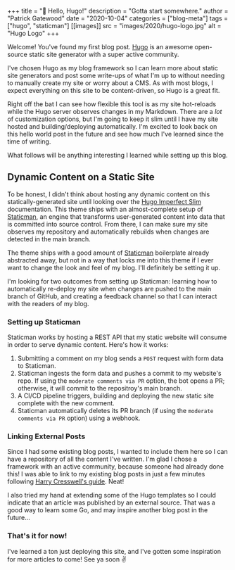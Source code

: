 +++
title = "👋 Hello, Hugo!"
description = "Gotta start somewhere."
author = "Patrick Gatewood"
date = "2020-10-04"
categories = ["blog-meta"]
tags = ["hugo", "staticman"]
[[images]]
  src = "images/2020/hugo-logo.jpg"
  alt = "Hugo Logo"
+++

Welcome! You've found my first blog post. [Hugo](https://gohugo.io) is an awesome open-source static site generator with a super active community. 

I've chosen Hugo as my blog framework so I can learn more about static site generators and post some write-ups of what I'm up to without needing to manually create my site or worry about a CMS. As with most blogs, I expect everything on this site to be content-driven, so Hugo is a great fit. 

Right off the bat I can see how flexible this tool is as my site hot-reloads while the Hugo server observes changes in my Markdown. There are a _lot_ of customization options, but I'm going to keep it slim until I have my site hosted and building/deploying automatically. I'm excited to look back on this hello world post in the future and see how much I've learned since the time of writing.

What follows will be anything interesting I learned while setting up this blog.

## Dynamic Content on a Static Site
To be honest, I didn't think about hosting any dynamic content on this statically-generated site until looking over the [Hugo Imperfect Slim](https://github.com/pacollins/hugo-future-imperfect-slim) documentation. This theme ships with an almost-complete setup of [Staticman](https://github.com/pacollins/hugo-future-imperfect-slim/wiki/staticman.yml#official), an engine that transforms user-generated content into data that is committed into source control. From there, I can make sure my site observes my repository and automatically rebuilds when changes are detected in the main branch. 

The theme ships with a good amount of [Staticman](https://github.com/pacollins/hugo-future-imperfect-slim/wiki/staticman.yml#official) boilerplate already abstracted away, but not in a way that locks me into this theme if I ever want to change the look and feel of my blog. I'll definitely be setting it up. 

I'm looking for two outcomes from setting up Staticman: learning how to automatically re-deploy my site when changes are pushed to the main branch of GitHub, and creating a feedback channel so that I can interact with the readers of my blog. 

### Setting up Staticman
Staticman works by hosting a REST API that my static website will consume in order to serve dynamic content. Here's how it works:
1. Submitting a comment on my blog sends a `POST` request with form data to Staticman.
2. Staticman ingests the form data and pushes a commit to my website's repo. If using the `moderate comments via PR` option, the bot opens a PR; otherwise, it will commit to the repositroy's main branch.
3. A CI/CD pipeline triggers, building and deploying the new static site complete with the new comment.
4. Staticman automatically deletes its PR branch (if using the `moderate comments via PR` option) using a webhook.

### Linking External Posts
Since I had some existing blog posts, I wanted to include them here so I can have a repository of all the content I've written. I'm glad I chose a framework with an active community, because someone had already done this! I was able to link to my existing blog posts in just a few minutes following [Harry Cresswell's guide](https://harrycresswell.com/articles/hugo-external-articles/). Neat!

I also tried my hand at extending some of the Hugo templates so I could indicate that an article was published by an external source. That was a good way to learn some Go, and may inspire another blog post in the future...

### That's it for now!
I've learned a ton just deploying this site, and I've gotten some inspiration for more articles to come! See ya soon ✌️
